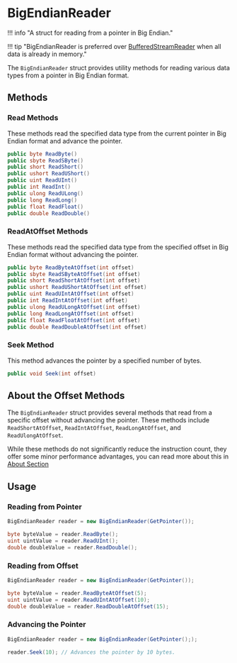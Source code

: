 # BigEndianReader

!!! info "A struct for reading from a pointer in Big Endian."

!!! tip "BigEndianReader is preferred over [BufferedStreamReader](../BufferedStreamReader.md) when all data is already in memory."

The `BigEndianReader` struct provides utility methods for reading various data types from a pointer in Big Endian format. 

## Methods

### Read Methods

These methods read the specified data type from the current pointer in Big Endian format and advance the pointer.

```csharp
public byte ReadByte()
public sbyte ReadSByte()
public short ReadShort()
public ushort ReadUShort()
public uint ReadUInt()
public int ReadInt()
public ulong ReadULong()
public long ReadLong()
public float ReadFloat()
public double ReadDouble()
```

### ReadAtOffset Methods

These methods read the specified data type from the specified offset in Big Endian format without advancing the pointer.

```csharp
public byte ReadByteAtOffset(int offset)
public sbyte ReadSByteAtOffset(int offset)
public short ReadShortAtOffset(int offset)
public ushort ReadUShortAtOffset(int offset)
public uint ReadUIntAtOffset(int offset)
public int ReadIntAtOffset(int offset)
public ulong ReadULongAtOffset(int offset)
public long ReadLongAtOffset(int offset)
public float ReadFloatAtOffset(int offset)
public double ReadDoubleAtOffset(int offset)
```

### Seek Method

This method advances the pointer by a specified number of bytes.

```csharp
public void Seek(int offset)
```

## About the Offset Methods

The `BigEndianReader` struct provides several methods that read from a specific offset without advancing the pointer.
These methods include `ReadShortAtOffset`, `ReadIntAtOffset`, `ReadLongAtOffset`, and `ReadUlongAtOffset`.

While these methods do not significantly reduce the instruction count, they offer some minor performance advantages,
you can read more about this in [About Section](./LittleEndianWriter.md#about-the-offset-methods)

## Usage

### Reading from Pointer

```csharp
BigEndianReader reader = new BigEndianReader(GetPointer());

byte byteValue = reader.ReadByte();
uint uintValue = reader.ReadUInt();
double doubleValue = reader.ReadDouble();
```

### Reading from Offset

```csharp
BigEndianReader reader = new BigEndianReader(GetPointer());

byte byteValue = reader.ReadByteAtOffset(5);
uint uintValue = reader.ReadUIntAtOffset(10);
double doubleValue = reader.ReadDoubleAtOffset(15);
```

### Advancing the Pointer

```csharp
BigEndianReader reader = new BigEndianReader(GetPointer(););

reader.Seek(10); // Advances the pointer by 10 bytes.
```